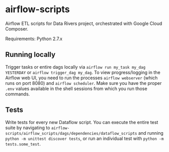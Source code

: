 # airflow-scripts
Airflow ETL scripts for Data Rivers project, orchestrated with Google Cloud Composer.

Requirements: Python 2.7.x

## Running locally
Trigger tasks or entire dags locally via `airflow run my_task my_dag YESTERDAY` or `airflow trigger_dag my_dag`. To view progress/logging in the Airflow web UI, you need to run the processes `airflow webserver` (which runs on port 8080) and `airflow scheduler`. Make sure you have the proper `.env` values available in the shell sessions from which you run those commands.

## Tests
Write tests for every new Dataflow script. You can execute the entire test suite by navigating to `airflow-scripts/airflow_scripts/dags/dependencies/dataflow_scripts` and running `python -m unittest discover tests`, or run an individual test with `python -m tests.some_test`.

